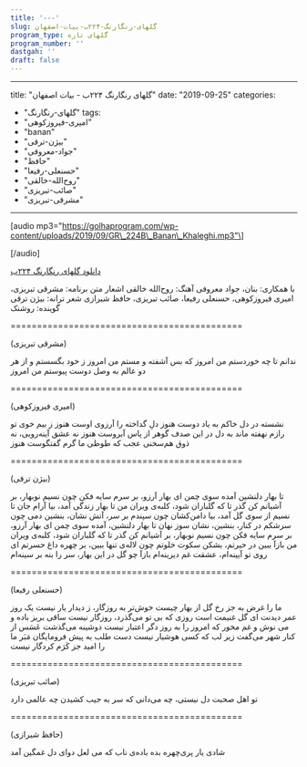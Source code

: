 ```yaml
---
title: '---'
slug: گلهای-رنگارنگ-۲۲۴ب-بیات-اصفهان
program_type: گلهای تازه
program_number: ''
dastgah: ''
draft: false
---
```


---
title: "گلهای رنگارنگ ۲۲۴ب - بیات اصفهان"
date: "2019-09-25"
categories: 
  - "گلهای-رنگارنگ"
tags: 
  - "امیری-فیروزکوهی"
  - "banan"
  - "بیژن-ترقی"
  - "جواد-معروفی"
  - "حافظ"
  - "حسنعلی-رفیعا"
  - "روح‌الله-خالقی"
  - "صائب-تبریزی"
  - "مشرقی-تبریزی"
---

\[audio mp3="https://golhaprogram.com/wp-content/uploads/2019/09/GR\_224B\_Banan\_Khaleghi.mp3"\]

\[/audio\]

[دانلود گلهای رنگارنگ ۲۲۴ب](https://golhaprogram.com/wp-content/uploads/2019/09/GR_224B_Banan_Khaleghi.mp3)

با همکاری: بنان، جواد معروفی آهنگ: روح‌الله خالقی اشعار متن برنامه: مشرقی تبریزی، امیری فیروزکوهی، حسنعلی رفیعا، صائب تبریزی، حافظ شیرازی شعر ترانه: بیژن ترقی گوینده: روشنک

\============================================

(مشرقی تبریزی)

ندانم تا چه خوردستم من امروز که بس آشفته و مستم من امروز ز خود بگسستم و از هر دو عالم به وصل دوست پیوستم من امروز

\============================================

(امیری فیروزکوهی)

نشسته در دل خاکم به یاد دوست هنوز دلِ گداخته را آرزوی اوست هنوز ز بیم خوی تو رازم نهفته ماند به دل در این صدف گوهر از پاس آبروست هنوز نه عشق آینه‌رویی، نه ذوق هم‌سخنی عجب كه طوطی ما گرم گفتگوست هنوز

\============================================

(بیژن ترقی)

تا بهار دلنشین آمده سوی چمن ای بهار آرزو، بر سرم سایه فكن چون نسیم نوبهار، بر آشیانم کن گذر تا که گلباران شود، کلبه‌ی ویران من تا بهار زندگی آمد، بیا آرام جان تا نسیم از سوی گل آمد، بیا دامن‌کشان چون سپندم بر سر، آتش نشان، بنشین دمی چون سرشکم در کنار، بنشین، نشان سوز نهان تا بهار دلنشین، آمده سوی چمن ای بهار آرزو، بر سرم سایه فکن چون نسیم نوبهار، بر آشیانم کن گذر تا که گلباران شود، کلبه‌ی ویران من بازآ ببین در حیرتم، بشکن سکوت خلوتم چون لاله‌ی تنها ببین، بر چهره داغ حسرتم ای روی تو آیینه‌ام، عشقت غم دیرینه‌ام بازآ چو گل در این بهار، سر را بنه بر سینه‌ام

\============================================

(حسنعلی رفیعا)

ما را غرض به جز رخ گل از بهار چیست خوش‌تر به روزگار، ز دیدار یار نیست یک روز عمر دیدنت ای گل غنیمت است روزی که بی تو می‌گذرد، روزگار نیست ساقی بریز باده و می نوش و غم مخور که امروز را به روز دگر اعتبار نیست دوشینه می‌گذشت عَسَس از کنار شهر می‌گفت زیر لب که کسی هوشیار نیست دست طلب به پیش فرومایگان مَبَر ما را امید جز کَرَم کردگار نیست

\============================================

(صائب تبریزی)

تو اهل صحبت دل نیستی، چه می‌دانی که سر به جیب کشیدن چه عالمی دارد

\============================================

(حافظ شیرازی)

شادی یار پری‌چهره بده باده‌ی ناب که می لعل دوای دل غمگین آمد
